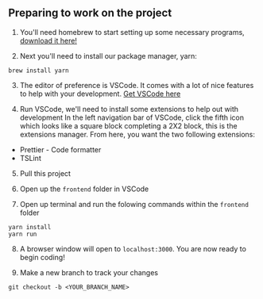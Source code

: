 ## Preparing to work on the project

1. You'll need homebrew to start setting up some necessary programs, [download it here!](https://brew.sh/)

2. Next you'll need to install our package manager, yarn:
``` shell
brew install yarn
```

3. The editor of preference is VSCode. It comes with a lot of nice features to help with your development. [Get VSCode here](https://code.visualstudio.com/)

4. Run VSCode, we'll need to install some extensions to help out with development
In the left navigation bar of VSCode, click the fifth icon which looks like a square block completing a 2X2 block, this is the
extensions manager. From here, you want the two following extensions:
- Prettier - Code formatter
- TSLint

5. Pull this project

6. Open up the `frontend` folder in VSCode

7. Open up terminal and run the folowing commands within the `frontend` folder
``` shell
yarn install
yarn run
```

8. A browser window will open to `localhost:3000`. You are now ready to begin coding!

9. Make a new branch to track your changes
``` shell
git checkout -b <YOUR_BRANCH_NAME>
```
